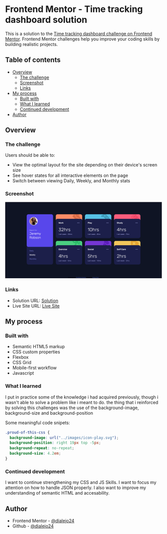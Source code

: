 # Frontend Mentor - Time tracking dashboard solution

This is a solution to the [Time tracking dashboard challenge on Frontend Mentor](https://www.frontendmentor.io/challenges/time-tracking-dashboard-UIQ7167Jw). Frontend Mentor challenges help you improve your coding skills by building realistic projects. 

## Table of contents

- [Overview](#overview)
  - [The challenge](#the-challenge)
  - [Screenshot](#screenshot)
  - [Links](#links)
- [My process](#my-process)
  - [Built with](#built-with)
  - [What I learned](#what-i-learned)
  - [Continued development](#continued-development)
- [Author](#author)


## Overview

### The challenge

Users should be able to:

- View the optimal layout for the site depending on their device's screen size
- See hover states for all interactive elements on the page
- Switch between viewing Daily, Weekly, and Monthly stats

### Screenshot

![Page screenshot](/images/screenshot.png)


### Links

- Solution URL: [Solution](https://github.com/dialejo24/time-tracking-dashboard)
- Live Site URL: [Live Site](https://dialejo24.github.io/time-tracking-dashboard/)

## My process

### Built with

- Semantic HTML5 markup
- CSS custom properties
- Flexbox
- CSS Grid
- Mobile-first workflow
- Javascript

### What I learned

I put in practice some of the knowledge i had acquired previously, though i wasn't able to solve a problem like i meant to do.
the thing that i reinforced by solving this challenges was the use of the background-image, background-size and background-position

Some meaningful code snipets:

```css
.proud-of-this-css {
  background-image: url("../images/icon-play.svg");
  background-position: right 19px top -5px;
  background-repeat: no-repeat;
  background-size: 4.2em;
}
```

### Continued development

I want to continue strengthening my CSS and JS Skills. I want to focus my attention on how to handle
JSON properly. I also want to improve my understanding of semantic HTML and accesability.

## Author

- Frontend Mentor - [@dialejo24](https://www.frontendmentor.io/profile/dialejo24)
- Github - [@dialejo24](https://github.com/dialejo24)
